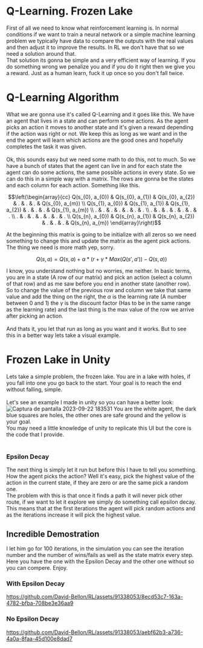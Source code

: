 # Q-Learning. Frozen Lake
First of all we need to know what reinforcement learning is. In normal conditions if we want to train a neural network or a simple machine learning problem we typically have data to compare the outputs with the real values and then adjust it to improve the results. In RL we don't have that so we need a solution around that.  
That solution its gonna be simple and a very efficient way of learning. If you do something wrong we penalize you and if you do it right then we give you a reward. Just as a human learn, fuck it up once so you don't fall twice.  
# Q-Learning Algorithm
What we are gonna use it's called Q-Learning and it goes like this. We have an agent that lives in a state and can perform some actions. As the agent picks an action it moves to another state and it's given a reward depending if the action was right or not. We keep this as long as we want and in the end the agent will learn which actions are the good ones and hopefully completes the task it was given. <br /> <br />
Ok, this sounds easy but we need some math to do this, not to much. So we have a bunch of states that the agent can live in and for each state the agent can do some actions, the same possible actions in every state.
So we can do this in a simple way with a matrix. The rows are gonna be the states and each column for each action. Something like this.
```math
\left(\begin{array}{cc} 
Q(s_{0}, a_{0}) & Q(s_{0}, a_{1}) & Q(s_{0}, a_{2}) & . & . & . & Q(s_{0}, a_{m})
\\ Q(s_{1}, a_{0}) & Q(s_{1}, a_{1}) & Q(s_{1}, a_{2}) & . & . & . & Q(s_{1}, a_{m})
\\ . & . & .  & . & . & . & .
\\ . & . & .  & . & . & . & .
\\ . & . & .  & . & . & . & .
\\ Q(s_{n}, a_{0}) & Q(s_{n}, a_{1}) & Q(s_{n}, a_{2}) & . & . & . & Q(s_{n}, a_{m})
\end{array}\right)
```
At the beginning this matrix is going to be initialize with all zeros so we need something to change this and update the matrix as the agent pick actions. The thing we need is more math yep, sorry.
```math
Q(s, a) = Q(s, a) + \alpha * (r + \gamma * Max(Q(s', a')) - Q(s, a))
```
I know, you understand nothing but no worries, me neither. In basic terms, you are in a state (A row of our matrix) and pick an action (select a column of that row) and as me saw before you end in another state (another row).  
So to change the value of the previous row and column we take that same value and add the thing on the right, the $\alpha$ is the learning rate (A number between 0 and 1) the $\gamma$ is the discount factor (Has to be in the same range as the learning rate) and the last thing is the max value of the row we arrive after picking an action. <br /> <br />
And thats it, you let that run as long as you want and it works. But to see this in a better way lets take a visual example.
# Frozen Lake in Unity
Lets take a simple problem, the frozen lake. You are in a lake with holes, if you fall into one you go back to the start. Your goal is to reach the end without falling, simple. <br /> <br />
Let's see an example I made in unity so you can have a better look:
![Captura de pantalla 2023-09-22 183531](https://github.com/David-Bellon/RL/assets/91338053/c3d33ad4-2225-4cd9-b1d9-d4ba8a5c010e)
You are the white agent, the dark blue squares are holes, the other ones are safe ground and the yellow is your goal.  
You may need a little knowledge of unity to replicate this UI but the core is the code that I provide. <br /> <br />
### Epsilon Decay
The next thing is simply let it run but before this I have to tell you something. How the agent picks the action? Well it's easy, pick the highest value of the action in the current state, if they are zero or are the same pick a random one.  
The problem with this is that once it finds a path it will never pick other route, if we want to let it explore we simply do something call epsilon decay. This means that at the first iterations the agent will pick random actions and as the iterations increase it will pick the highest value.
## Incredible Demostration
I let him go for 100 iterations, in the simulation you can see the iteration number and the number of wins/fails as well as the state matrix every step.  
Here you have the one with the Epsilon Decay and the other one without so you can compere. Enjoy.
### With Epsilon Decay
https://github.com/David-Bellon/RL/assets/91338053/8ecd53c7-163a-4782-bfba-708be3e36aa9
### No Epsilon Decay
https://github.com/David-Bellon/RL/assets/91338053/aebf62b3-a736-4a0a-8faa-45d100e8dad7



